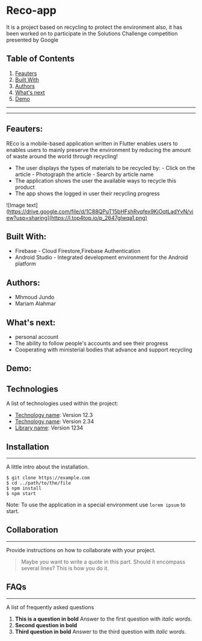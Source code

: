 # Reco-app
It is a project based on recycling to protect the environment also, it has been worked on to participate in the Solutions Challenge competition presented by Google

## Table of Contents
1. [Feauters](#Feauters)
2. [Built With](#Built-With)
3. [Authors](#Authors)
4. [What's next](#What's-next)
5. [Demo](#Demo)

***
***
<a name="Feauters"></a>

## Feauters:
REco  is a mobile-based application written in Flutter enables users to enables users to mainly preserve the environment by reducing the amount of waste around the world through recycling!
- The user displays the types of materials to be recycled by:
      - Click on the article
      - Photograph the article
      - Search by article name
- The application shows the user the available ways to recycle this product
- The app shows the logged in user their recycling progress

![Image text](https://drive.google.com/file/d/1C88QPuT15bHFshRyqfex9KjOqtLadYvN/view?usp=sharing](https://l.top4top.io/p_2647glwqa1.png)

## Built With:
- Firebase - Cloud Firestore,Firebase Authentication
- Android Studio - Integrated development environment for the Android platform

## Authors:
* Mhmoud Jundo
* Mariam Alahmar

## What's next:
- personal account
- The ability to follow people's accounts and see their progress
- Cooperating with ministerial bodies that advance and support recycling

## Demo:


## Technologies

A list of technologies used within the project:
* [Technology name](https://example.com): Version 12.3 
* [Technology name](https://example.com): Version 2.34
* [Library name](https://example.com): Version 1234


## Installation
***
A little intro about the installation. 
```
$ git clone https://example.com
$ cd ../path/to/the/file
$ npm install
$ npm start
```
Note: To use the application in a special environment use ```lorem ipsum``` to start.

## Collaboration
***
Provide instructions on how to collaborate with your project.
> Maybe you want to write a quote in this part. 
> Should it encompass several lines?
> This is how you do it.

## FAQs
***
A list of frequently asked questions
1. **This is a question in bold**
Answer to the first question with _italic words_. 
2. __Second question in bold__ 
3. **Third question in bold**
Answer to the third question with *italic words*.

